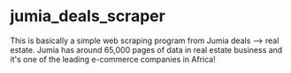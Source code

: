 # jumia_deals_scraper
This is basically a simple web scraping program from Jumia deals --> real estate.
Jumia has around 65,000 pages of data in real estate business and it's one of the leading e-commerce companies in Africa!
